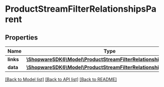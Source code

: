 # ProductStreamFilterRelationshipsParent

## Properties
Name | Type | Description | Notes
------------ | ------------- | ------------- | -------------
**links** | [**\ShopwareSDK6\Model\ProductStreamFilterRelationshipsParentLinks**](ProductStreamFilterRelationshipsParentLinks.md) |  | [optional] 
**data** | [**\ShopwareSDK6\Model\ProductStreamFilterRelationshipsParentData**](ProductStreamFilterRelationshipsParentData.md) |  | [optional] 

[[Back to Model list]](../../README.md#documentation-for-models) [[Back to API list]](../../README.md#documentation-for-api-endpoints) [[Back to README]](../../README.md)

